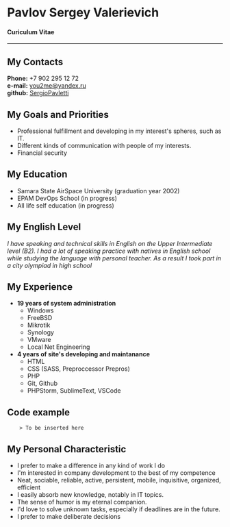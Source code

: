 # Pavlov Sergey Valerievich #
#### Curiculum Vitae ####
---
## My Contacts ##
**Phone:** +7 902 295 12 72 \
**e-mail:** [you2me@yandex.ru](you2me@yandex.ru) \
**github:** [SergioPavletti](https://github.com/SergioPavletti)

## My Goals and Priorities ##
* Professional fulfillment and developing in my interest's spheres, such as IT.
* Different kinds of communication with people of my interests.
* Financial security

## My Education ##
* Samara State AirSpace University (graduation year 2002)
* EPAM DevOps School (in progress)
* All life self education (in progress)

## My English Level ##
_I have speaking and technical skills in English on the Upper Intermediate level (B2). I had a lot of speaking practice with natives in English school while studying the language with personal teacher. As a result I took part in a city olympiad in high school_

## My Experience ##
* **19 years of system administration**
	+ Windows
	+ FreeBSD
	+ Mikrotik
	+ Synology
	+ VMware
	+ Local Net Engineering
* **4 years of site's developing and maintanance**
	+ HTML
	+ CSS (SASS, Preproccessor Prepros)
	+ PHP
	+ Git, Github
	+ PHPStorm, SublimeText, VSCode

## Code example ##

```
	> To be inserted here
```

## My Personal Characteristic ##
+ I prefer to make a difference in any kind of work I do
+ I'm interested in company development to the best of my competence
+ Neat, sociable, reliable, active, persistent, mobile, inquisitive, organized, efficient
+ I easily absorb new knowledge, notably in IT topics.
+ The sense of humor is my eternal companion.
+ I'd love to solve unknown tasks, especially if deadlines are in the future.
+ I prefer to make deliberate decisions
